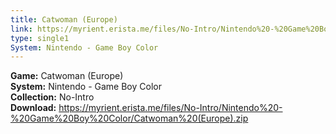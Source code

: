 ```yaml
---
title: Catwoman (Europe)
link: https://myrient.erista.me/files/No-Intro/Nintendo%20-%20Game%20Boy%20Color/Catwoman%20(Europe).zip
type: single1
System: Nintendo - Game Boy Color
---
```

<b>Game:</b> Catwoman (Europe)<br>
<b>System:</b> Nintendo - Game Boy Color<br>
<b>Collection:</b> No-Intro<br>
<b>Download:</b> https://myrient.erista.me/files/No-Intro/Nintendo%20-%20Game%20Boy%20Color/Catwoman%20(Europe).zip
